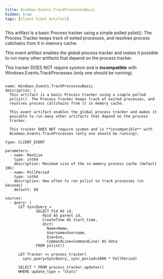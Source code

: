 ```yaml
---
title: Windows.Events.TrackProcessesBasic
hidden: true
tags: [Client Event Artifact]
---
```


This artifact is a basic Process tracker using a simple polled
pslist(). The Process Tracker keeps track of exited processes, and
resolves process callchains from it in memory cache.

This event artifact enables the global process tracker and makes it
possible to run many other artifacts that depend on the process
tracker.

This tracker DOES NOT require sysmon and is **incompatible** with
Windows.Events.TrackProcesses (only one should be running).


<pre><code class="language-yaml">
name: Windows.Events.TrackProcessesBasic
description: |
  This artifact is a basic Process tracker using a simple polled
  pslist(). The Process Tracker keeps track of exited processes, and
  resolves process callchains from it in memory cache.

  This event artifact enables the global process tracker and makes it
  possible to run many other artifacts that depend on the process
  tracker.

  This tracker DOES NOT require sysmon and is **incompatible** with
  Windows.Events.TrackProcesses (only one should be running).

type: CLIENT_EVENT

parameters:
  - name: MaxSize
    type: int64
    description: Maximum size of the in memory process cache (default 10k)
  - name: PollPeriod
    type: int64
    description: How often to run pslist to track processes (in Seconds)
    default: 60

sources:
  - query: |
      LET SyncQuery =
              SELECT Pid AS id,
                 Ppid AS parent_id,
                 CreateTime AS start_time,
                 dict(
                   Name=Name,
                   Username=Username,
                   Exe=Exe,
                   CommandLine=CommandLine) AS data
              FROM pslist()

      LET Tracker &lt;= process_tracker(
        sync_query=SyncQuery, sync_period=1000 * PollPeriod)

      SELECT * FROM process_tracker_updates()
      WHERE update_type = "stats"

</code></pre>

